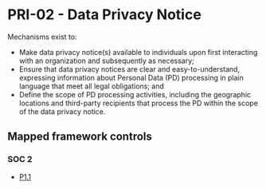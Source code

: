 # PRI-02 - Data Privacy Notice
Mechanisms exist to:
- Make data privacy notice(s) available to individuals upon first interacting with an organization and subsequently as necessary; 
- Ensure that data privacy notices are clear and easy-to-understand, expressing information about Personal Data (PD) processing in plain language that meet all legal obligations; and
- Define the scope of PD processing activities, including the geographic locations and third-party recipients that process the PD within the scope of the data privacy notice.
## Mapped framework controls
### SOC 2
- [P1.1](../soc2/p11.md)